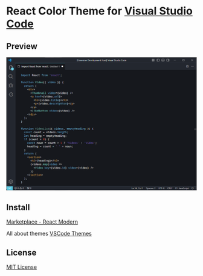 # React Color Theme for [Visual Studio Code](https://code.visualstudio.com)

## Preview

![preview](./images/screenshot.png)

## Install

[Marketplace - React Modern](https://marketplace.visualstudio.com/items?itemName=goodbyte.uy-react-color-theme)

All about themes [VSCode Themes](https://code.visualstudio.com/docs/getstarted/themes)

## License
[MIT License](https://github.com/goodbyte/vscode-theme-chrome-devtools/blob/master/LICENSE)